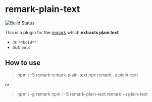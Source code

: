 # remark-plain-text

[![Build Status](https://travis-ci.org/teramotodaiki/remark-plain-text.svg?branch=master)](https://travis-ci.org/teramotodaiki/remark-plain-text)

This is a plugin for the [remark](https://github.com/remarkjs/remark) which **extracts plain text**

- in: `**bold**`
- out: `bold`

## How to use

> npm i -S remark remark-plain-text
> npx remark -u plain-text

or

> npm i -g remark
> npm i -S remark-plain-text
> remark -u plain-text
